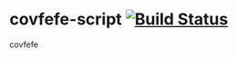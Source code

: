 # covfefe-script [![Build Status](https://travis-ci.org/memeperial/covfefe-script.svg?branch=master)](https://travis-ci.org/memeperial/covfefe-script)
covfefe
